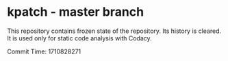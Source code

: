 # kpatch - master branch

This repository contains frozen state of the repository.
Its history is cleared. It is used only for static code
analysis with Codacy.

Commit Time: 1710828271